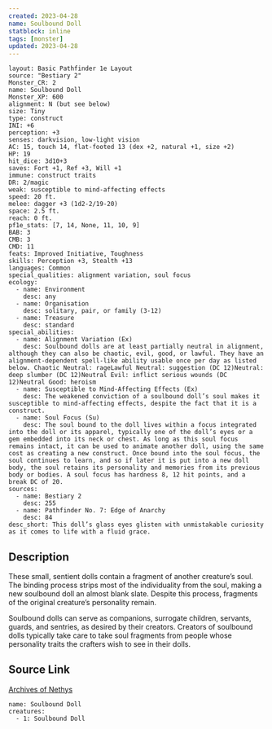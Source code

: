 ```yaml
---
created: 2023-04-28
name: Soulbound Doll
statblock: inline
tags: [monster]
updated: 2023-04-28
---
```

```statblock
layout: Basic Pathfinder 1e Layout
source: "Bestiary 2"
Monster_CR: 2
name: Soulbound Doll
Monster_XP: 600
alignment: N (but see below)
size: Tiny
type: construct
INI: +6
perception: +3
senses: darkvision, low-light vision
AC: 15, touch 14, flat-footed 13 (dex +2, natural +1, size +2)
HP: 19
hit_dice: 3d10+3
saves: Fort +1, Ref +3, Will +1
immune: construct traits
DR: 2/magic
weak: susceptible to mind-affecting effects
speed: 20 ft.
melee: dagger +3 (1d2-2/19-20)
space: 2.5 ft.
reach: 0 ft.
pf1e_stats: [7, 14, None, 11, 10, 9]
BAB: 3
CMB: 3
CMD: 11
feats: Improved Initiative, Toughness
skills: Perception +3, Stealth +13
languages: Common
special_qualities: alignment variation, soul focus
ecology:
  - name: Environment
    desc: any
  - name: Organisation
    desc: solitary, pair, or family (3-12)
  - name: Treasure
    desc: standard
special_abilities:
  - name: Alignment Variation (Ex)
    desc: Soulbound dolls are at least partially neutral in alignment, although they can also be chaotic, evil, good, or lawful. They have an alignment-dependent spell-like ability usable once per day as listed below. Chaotic Neutral: rageLawful Neutral: suggestion (DC 12)Neutral: deep slumber (DC 12)Neutral Evil: inflict serious wounds (DC 12)Neutral Good: heroism
  - name: Susceptible to Mind-Affecting Effects (Ex)
    desc: The weakened conviction of a soulbound doll’s soul makes it susceptible to mind-affecting effects, despite the fact that it is a construct.
  - name: Soul Focus (Su)
    desc: The soul bound to the doll lives within a focus integrated into the doll or its apparel, typically one of the doll’s eyes or a gem embedded into its neck or chest. As long as this soul focus remains intact, it can be used to animate another doll, using the same cost as creating a new construct. Once bound into the soul focus, the soul continues to learn, and so if later it is put into a new doll body, the soul retains its personality and memories from its previous body or bodies. A soul focus has hardness 8, 12 hit points, and a break DC of 20.
sources:
  - name: Bestiary 2
    desc: 255
  - name: Pathfinder No. 7: Edge of Anarchy
    desc: 84
desc_short: This doll’s glass eyes glisten with unmistakable curiosity as it comes to life with a fluid grace.
```
## Description
These small, sentient dolls contain a fragment of another creature’s soul. The binding process strips most of the individuality from the soul, making a new soulbound doll an almost blank slate. Despite this process, fragments of the original creature’s personality remain.

Soulbound dolls can serve as companions, surrogate children, servants, guards, and sentries, as desired by their creators. Creators of soulbound dolls typically take care to take soul fragments from people whose personality traits the crafters wish to see in their dolls.
## Source Link
[Archives of Nethys](https://aonprd.com/MonsterDisplay.aspx?ItemName=Soulbound%20Doll)
```encounter-table
name: Soulbound Doll
creatures:
  - 1: Soulbound Doll
```
